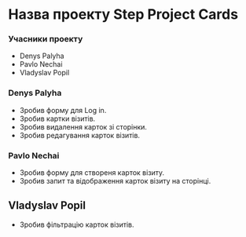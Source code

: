 # Назва проекту **Step Project Cards**

### Учасники проекту

- Denys Palyha
- Pavlo Nechai
- Vladyslav Popil

### Denys Palyha

- Зробив форму для Log in.
- Зробив картки візитів.
- Зробив видалення карток зі сторінки.
- Зробив редагування карток візитів.

### Pavlo Nechai

- Зробив форму для створеня карток візиту.
- Зробив запит та відображення карток візиту на сторінці.

## Vladyslav Popil

- Зробив фільтрацію карток візитів.
